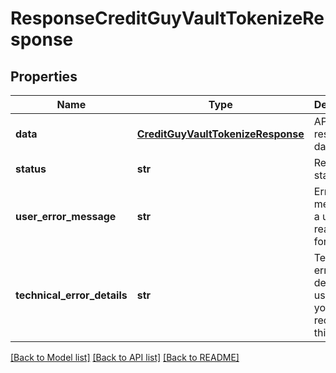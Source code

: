 # ResponseCreditGuyVaultTokenizeResponse

## Properties
Name | Type | Description | Notes
------------ | ------------- | ------------- | -------------
**data** | [**CreditGuyVaultTokenizeResponse**](CreditGuyVaultTokenizeResponse.md) | API specific response data | [optional] 
**status** | **str** | Response status | [optional] 
**user_error_message** | **str** | Error message, in a user readable format | [optional] 
**technical_error_details** | **str** | Technical error details, let us know if you received this. | [optional] 

[[Back to Model list]](../README.md#documentation-for-models) [[Back to API list]](../README.md#documentation-for-api-endpoints) [[Back to README]](../README.md)


